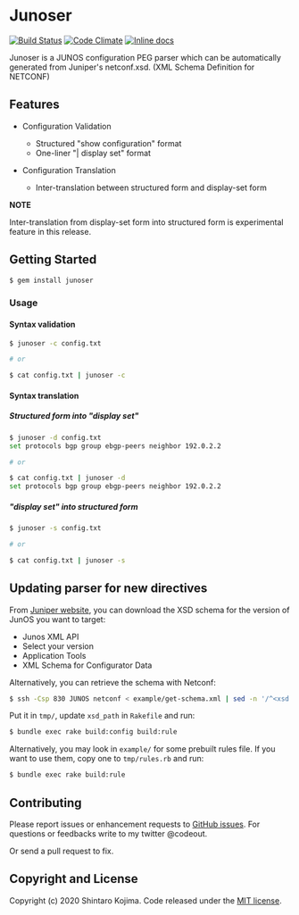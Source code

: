 # Junoser

[![Build Status](https://travis-ci.org/codeout/junoser.svg)](https://travis-ci.org/codeout/junoser)
[![Code Climate](https://codeclimate.com/github/codeout/junoser.png)](https://codeclimate.com/github/codeout/junoser)
[![Inline docs](http://inch-ci.org/github/codeout/junoser.svg)](http://inch-ci.org/github/codeout/junoser)

Junoser is a JUNOS configuration PEG parser which can be automatically generated from Juniper's netconf.xsd. (XML Schema Definition for NETCONF)

## Features

* Configuration Validation
  * Structured "show configuration" format
  * One-liner "| display set" format

* Configuration Translation
  * Inter-translation between structured form and display-set form

**NOTE**

Inter-translation from display-set form into structured form is experimental feature in this release.


## Getting Started

```zsh
$ gem install junoser
```

### Usage

#### Syntax validation

```zsh
$ junoser -c config.txt

# or

$ cat config.txt | junoser -c
```

#### Syntax translation

##### Structured form into "display set"

```zsh
$ junoser -d config.txt
set protocols bgp group ebgp-peers neighbor 192.0.2.2

# or

$ cat config.txt | junoser -d
set protocols bgp group ebgp-peers neighbor 192.0.2.2
```

##### "display set" into structured form

```zsh
$ junoser -s config.txt

# or

$ cat config.txt | junoser -s
```


## Updating parser for new directives

From [Juniper
website](https://support.juniper.net/support/downloads/), you can
download the XSD schema for the version of JunOS you want to target:

 - Junos XML API
 - Select your version
 - Application Tools
 - XML Schema for Configurator Data

Alternatively, you can retrieve the schema with Netconf:

```zsh
$ ssh -Csp 830 JUNOS netconf < example/get-schema.xml | sed -n '/^<xsd:schema/,/^<\/xsd:schema/p' > junos-XXX.xsd
```

Put it in `tmp/`, update `xsd_path` in `Rakefile` and run:

```zsh
$ bundle exec rake build:config build:rule
```

Alternatively, you may look in `example/` for some prebuilt rules
file. If you want to use them, copy one to `tmp/rules.rb` and run:

```zsh
$ bundle exec rake build:rule
```

## Contributing

Please report issues or enhancement requests to [GitHub issues](https://github.com/codeout/junoser/issues).
For questions or feedbacks write to my twitter @codeout.

Or send a pull request to fix.


## Copyright and License

Copyright (c) 2020 Shintaro Kojima. Code released under the [MIT license](LICENSE.txt).
